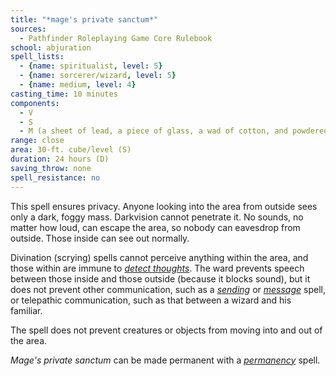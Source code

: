 ```yaml
---
title: "*mage's private sanctum*"
sources:
  - Pathfinder Roleplaying Game Core Rulebook
school: abjuration
spell_lists:
  - {name: spiritualist, level: 5}
  - {name: sorcerer/wizard, level: 5}
  - {name: medium, level: 4}
casting_time: 10 minutes
components:
  - V
  - S
  - M (a sheet of lead, a piece of glass, a wad of cotton, and powdered chrysolite)
range: close
area: 30-ft. cube/level (S)
duration: 24 hours (D)
saving_throw: none
spell_resistance: no
---
```


This spell ensures privacy. Anyone looking into the area from outside sees only a dark, foggy mass. Darkvision cannot penetrate it. No sounds, no matter how loud, can escape the area, so nobody can eavesdrop from outside. Those inside can see out normally.

Divination (scrying) spells cannot perceive anything within the area, and those within are immune to [*detect thoughts*](/spells/detect-thoughts/). The ward prevents speech between those inside and those outside (because it blocks sound), but it does not prevent other communication, such as a [*sending*](/spells/sending/) or [*message*](/spells/message/) spell, or telepathic communication, such as that between a wizard and his familiar.

The spell does not prevent creatures or objects from moving into and out of the area.

*Mage's private sanctum* can be made permanent with a [*permanency*](/spells/permanency/) spell.

